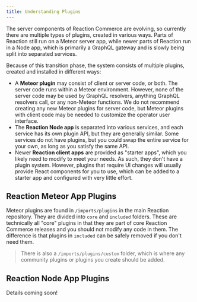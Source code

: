 ```yaml
---
title: Understanding Plugins
---
```


The server components of Reaction Commerce are evolving, so currently there are multiple types of plugins, created in various ways. Parts of Reaction still run on a Meteor server app, while newer parts of Reaction run in a Node app, which is primarily a GraphQL gateway and is slowly being split into separated services.

Because of this transition phase, the system consists of multiple plugins, created and installed in different ways:

- A **Meteor plugin** may consist of client or server code, or both. The server code runs within a Meteor environment. However, none of the server code may be used by GraphQL resolvers, anything GraphQL resolvers call, or any non-Meteor functions. We do not recommend creating any new Meteor plugins for server code, but Meteor plugins with client code may be needed to customize the operator user interface.
- The **Reaction Node app** is separated into various services, and each service has its own plugin API, but they are generally similar. Some services do not have plugins, but you could swap the entire service for your own, as long as you satisfy the same API.
- Newer **Reaction client apps** are provided as "starter apps", which you likely need to modify to meet your needs. As such, they don't have a plugin system. However, plugins that require UI changes will usually provide React components for you to use, which can be added to a starter app and configured with very little effort.

## Reaction Meteor App Plugins

Meteor plugins are found in `/imports/plugins` in the main Reaction repository. They are divided into `core` and `included` folders. These are technically all "core" plugins in that they are part of core Reaction Commerce releases and you should not modify any code in them. The difference is that plugins in `included` can be safely removed if you don't need them.

> There is also a `/imports/plugins/custom` folder, which is where any community plugins or plugins you create should be added.

## Reaction Node App Plugins

Details coming soon!
